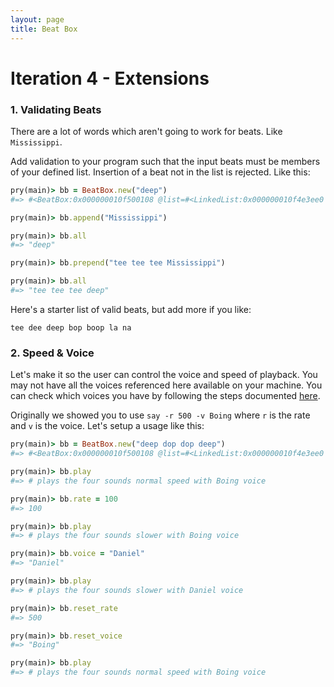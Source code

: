 ```yaml
---
layout: page
title: Beat Box
---
```


# Iteration 4 - Extensions

### 1. Validating Beats

There are a lot of words which aren't going to work for beats. Like `Mississippi`.

Add validation to your program such that the input beats must be members of your
defined list. Insertion of a beat not in the list is rejected. Like this:

```ruby
pry(main)> bb = BeatBox.new("deep")
#=> #<BeatBox:0x000000010f500108 @list=#<LinkedList:0x000000010f4e3ee0 @head=#<Node:0x000000010d179d88 @data="deep", @next_node=nil>>>

pry(main)> bb.append("Mississippi")

pry(main)> bb.all
#=> "deep"

pry(main)> bb.prepend("tee tee tee Mississippi")

pry(main)> bb.all
#=> "tee tee tee deep"
```

Here's a starter list of valid beats, but add more if you like:

```
tee dee deep bop boop la na
```

### 2. Speed & Voice

Let's make it so the user can control the voice and speed of playback. You may not have all the voices referenced here available on your machine. You can check which voices you have by following the steps documented [here](https://support.apple.com/guide/mac-help/change-the-voice-your-mac-uses-to-speak-text-mchlp2290/mac).

Originally
we showed you to use `say -r 500 -v Boing` where `r` is the rate and `v` is the
voice. Let's setup a usage like this:

```ruby
pry(main)> bb = BeatBox.new("deep dop dop deep")
#=> #<BeatBox:0x000000010f500108 @list=#<LinkedList:0x000000010f4e3ee0 @head=#<Node:0x000000010d179d88 @data="deep", @next_node=#<Node:0x000000010d179d38 @data="dop", @next_node=#<Node:0x000000010d179c70 @data="dop", @next_node=#<Node:0x000000010d179d38 @data="deep", @next_node=nil>>>>>>

pry(main)> bb.play
#=> # plays the four sounds normal speed with Boing voice

pry(main)> bb.rate = 100
#=> 100

pry(main)> bb.play
#=> # plays the four sounds slower with Boing voice

pry(main)> bb.voice = "Daniel"
#=> "Daniel"

pry(main)> bb.play
#=> # plays the four sounds slower with Daniel voice

pry(main)> bb.reset_rate
#=> 500

pry(main)> bb.reset_voice
#=> "Boing"

pry(main)> bb.play
#=> # plays the four sounds normal speed with Boing voice
```
